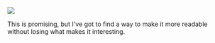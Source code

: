 ![](https://db-feed.s3.amazonaws.com/legacy/Screen_Shot_2018_03_15_at_5_24_03_PM-1521149088368.png)

This is promising, but I've got to find a way to make it more readable without losing what makes it interesting.
